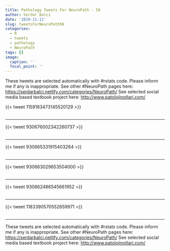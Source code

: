 ```yaml
---
title: Pathology Tweets For NeuroPath - 50
author: Serdar Balci
date: '2019-11-11'
slug: tweetsForNeuroPath50
categories:
  - R
  - tweets
  - pathology
  - NeuroPath
tags: []
image:
  caption: ''
  focal_point: ''
---
```



These tweets are selected automatically with #rstats code. Please inform me if any is inappropriate.
See other #NeuroPath pages here: https://serdarbalci.netlify.com/categories/NeuroPath/ 
See selected social media based textbook project here: http://www.patolojinotlari.com/

{{< tweet 1159183473145520129 >}}
<br>
<br>
<hr>
{{< tweet 930676002342260737 >}}
<br>
<br>
<hr>
{{< tweet 930665331915403264 >}}
<br>
<br>
<hr>
{{< tweet 930663029653504000 >}}
<br>
<br>
<hr>
{{< tweet 930662486545661952 >}}
<br>
<br>
<hr>
{{< tweet 1183390570552659971 >}}
<br>
<br>
<hr>


These tweets are selected automatically with #rstats code. Please inform me if any is inappropriate.
See other #NeuroPath pages here: https://serdarbalci.netlify.com/categories/NeuroPath/ 
See selected social media based textbook project here: http://www.patolojinotlari.com/
